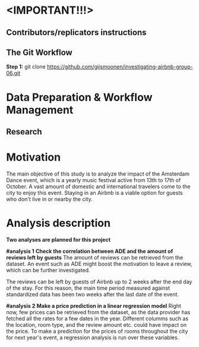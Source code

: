 ﻿# <IMPORTANT!!!>## Contributors/replicators instructions## The Git Workflow**Step 1:**git clone https://github.com/gijsmoonen/investigating-airbnb-group-06.git# Data Preparation & Workflow Management## Research # MotivationThe main objective of this study is to analyze the impact of the Amsterdam Dance event, which is a yearly music festival active from 13th to 17th of October. A vast amount of domestic and international travelers come to the city to enjoy this event. Staying in an Airbnb is a viable option for guests who don't live in or nearby the city.# Analysis description**Two analyses are planned for this project****#analysis 1****Check the correlation between ADE and the amount of reviews left by guests**The amount of reviews can be retrieved from the dataset. An event such as ADE might boost the motivation to leave a review, which can be further investigated. The reviews can be left by guests of Airbnb up to 2 weeks after the end day of the stay. For this reason, the main time period measured against standardized data has been two weeks after the last date of the event.**#analysis 2****Make a price prediction in a linear regression model**Right now, few prices can be retrieved from the dataset, as the data provider has fetched all the rates for a few dates in the year. Different columms such as the location, room type, and the review amount etc. could have impact on the price. To make a prediction for the prices of rooms throughout the city for next year's event, a regression analysis is run over these variables. 